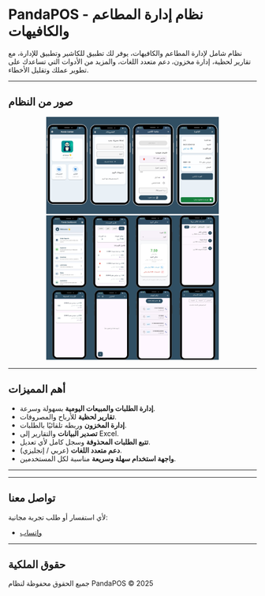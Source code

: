 # PandaPOS - نظام إدارة المطاعم والكافيهات

نظام شامل لإدارة المطاعم والكافيهات، يوفر لك تطبيق للكاشير وتطبيق للإدارة، مع تقارير لحظية، إدارة مخزون، دعم متعدد اللغات، والمزيد من الأدوات التي تساعدك على تطوير عملك وتقليل الأخطاء.

---

## صور من النظام

<div align="center">
  <img src="casheir.png" alt="تطبيق الكاشير" width="350"/>
  <img src="poss.png" alt="تطبيق الإدارة" width="350"/>
</div>

---

## أهم المميزات

- **إدارة الطلبات والمبيعات اليومية** بسهولة وسرعة.
- **تقارير لحظية** للأرباح والمصروفات.
- **إدارة المخزون** وربطه تلقائيًا بالطلبات.
- **تصدير البيانات** والتقارير إلى Excel.
- **تتبع الطلبات المحذوفة** وسجل كامل لأي تعديل.
- **دعم متعدد اللغات** (عربي / إنجليزي).
- **واجهة استخدام سهلة وسريعة** مناسبة لكل المستخدمين.

---
---

## تواصل معنا

لأي استفسار أو طلب تجربة مجانية:
- [واتساب](https://wa.me/96877186754)

---

## حقوق الملكية

جميع الحقوق محفوظة لنظام PandaPOS © 2025
